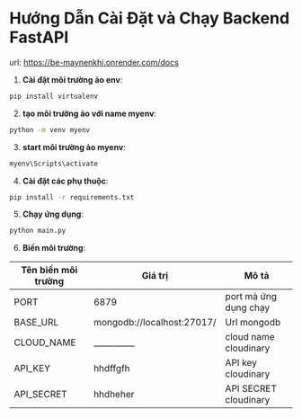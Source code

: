 # Hướng Dẫn Cài Đặt và Chạy Backend FastAPI

url: https://be-maynenkhi.onrender.com/docs

1. **Cài đặt môi trường ảo env**:

```bash
pip install virtualenv 
```

2. **tạo môi trường ảo với name myenv**:

```bash
python -m venv myenv
```

3. **start môi trường ảo myenv**:

```bash
myenv\Scripts\activate
```

4. **Cài đặt các phụ thuộc**:

```bash
pip install -r requirements.txt
```

5. **Chạy ứng dụng**:

```bash
python main.py
```

6. **Biến môi trường**:

| Tên biến môi trường      | Giá trị               | Mô tả                               |
| ------------------------ | --------------------- | ----------------------------------- |
| PORT        | 6879 | port mà ứng dụng chạy |
| BASE_URL    | mongodb://localhost:27017/ | Url mongodb                     |
| CLOUD_NAME | __________| cloud name cloudinary |
| API_KEY | hhdffgfh | API key cloudinary |
| API_SECRET | hhdheher | API SECRET cloudinary |
